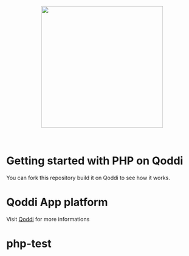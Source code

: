 <p align="center"><a href="https://devcenter.qoddi.com/static-assets/"><img align="center" style="width:320px" src="https://devcenter.qoddi.com/wp-content/uploads/2021/11/800px-transparent-logo.png"/></a></p><br/>

# Getting started with PHP on Qoddi
You can fork this repository build it on Qoddi to see how it works.

# Qoddi App platform
Visit [Qoddi](https://qoddi.com) for more informations
# php-test
